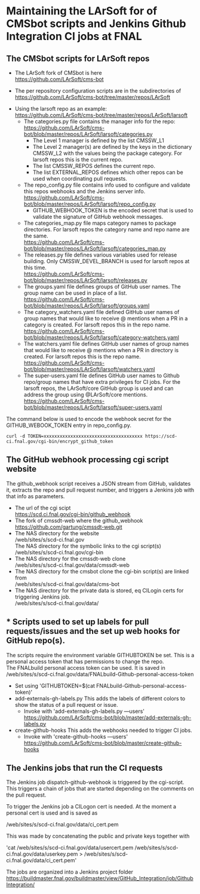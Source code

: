 # Maintaining the LArSoft for of CMSbot scripts and Jenkins Github Integration CI jobs at FNAL

## The CMSbot scripts for LArSoft repos

-   The LArSoft fork of CMSbot is here  
    https://github.com/LArSoft/cms-bot

<!-- -->

-   The per repository configuration scripts are in the subdirectories of  
    https://github.com/LArSoft/cms-bot/tree/master/repos/LArSoft

<!-- -->

-   Using the larsoft repo as an example:  
    https://github.com/LArSoft/cms-bot/tree/master/repos/LArSoft/larsoft
    -   The categories.py file contains the manager info for the repo:  
        https://github.com/LArSoft/cms-bot/blob/master/repos/LArSoft/larsoft/categories.py
        -   The Level 1 manager is defined by the list CMSSW_L1
        -   The Level 2 manager(s) are defined by the keys in the dictionary CMSSW_L2 with the values being the package category. For larsoft repos this is the current repo.
        -   The list CMSSW_REPOS defines the current repo.
        -   The list EXTERNAL_REPOS defines which other repos can be used when coordinating pull requests.
    -   The repo_config.py file contains info used to configure and validate this repos webhooks and the Jenkins server info.  
        https://github.com/LArSoft/cms-bot/blob/master/repos/LArSoft/larsoft/repo_config.py
        -   GITHUB_WEBHOOK_TOKEN is the encoded secret that is used to validate the signature of GitHub webhook messages.
    -   The categories_map.py file maps category names to package directories. For larsoft repos the category name and repo name are the same.  
        https://github.com/LArSoft/cms-bot/blob/master/repos/LArSoft/larsoft/categories_map.py
    -   The releases.py file defines various variables used for release building. Only CMSSW_DEVEL_BRANCH is used for larsoft repos at this time.  
        https://github.com/LArSoft/cms-bot/blob/master/repos/LArSoft/larsoft/releases.py
    -   The groups.yaml file defines groups of GitHub user names. The group name can be used in place of a list.  
        https://github.com/LArSoft/cms-bot/blob/master/repos/LArSoft/larsoft/groups.yaml
    -   The category_watchers.yaml file defined GitHub user names of group names that would like to receive @ mentions when a PR in a category is created. For larsoft repos this in the repo name.  
        https://github.com/LArSoft/cms-bot/blob/master/repos/LArSoft/larsoft/category-watchers.yaml
    -   The watchers.yaml file defines GitHub user names of group names that would like to receive @ mentions when a PR in directory is created. For larsoft repos this is the repo name.  
        https://github.com/LArSoft/cms-bot/blob/master/repos/LArSoft/larsoft/watchers.yaml
    -   The super-users.yaml file defines GitHub user names to Github repo/group names that have extra privileges for CI jobs. For the larsoft repos, the LArSoft/core GitHub group is used and can address the group using @LArSoft/core mentions.  
        https://github.com/LArSoft/cms-bot/blob/master/repos/LArSoft/larsoft/super-users.yaml

The command below is used to encode the webhook secret for the GITHUB_WEBOOK_TOKEN entry in repo_config.py.

    curl -d TOKEN=xxxxxxxxxxxxxxxxxxxxxxxxxxxxxxxxxxxxx https://scd-ci.fnal.gov/cgi-bin/encrypt_github_token

## The GitHub webhook processing cgi script website

The github_webhook script receives a JSON stream from GitHub, validates it, extracts the repo and pull request number, and triggers a Jenkins job with that info as parameters.

-   The url of the cgi scipt  
    https://scd.ci.fnal.gov/cgi-bin/github_webhook
-   The fork of cmssdt-web where the github_webhook  
    https://github.com/gartung/cmssdt-web.git
-   The NAS directory for the website  
    /web/sites/s/scd-ci.fnal.gov  
    The NAS directory for the symbolic links to the cgi script(s)  
    /web/sites/s/scd-ci.fnal.gov/cgi-bin
-   The NAS directory for the cmssdt-web clone  
    /web/sites/s/scd-ci.fnal.gov/data/cmssdt-web
-   The NAS directory for the cmsbot clone the cgi-bin script(s) are linked from  
    /web/sites/s/scd-ci.fnal.gov/data/cms-bot
-   The NAS directory for the private data is stored, eq CILogin certs for triggering Jenkins job.  
    /web/sites/s/scd-ci.fnal.gov/data/

## \* Scripts used to set up labels for pull requests/issues and the set up web hooks for GitHub repo(s).

The scripts require the environment variable GITHUBTOKEN be set. This is a personal access token that has permissions to change the repo.  
The FNALbuild personal access token can be used. It is saved in /web/sites/s/scd-ci.fnal.gov/data/FNALbuild-Github-personal-access-token

-   Set using 'GITHUBTOKEN=$(cat FNALbuild-Github-personal-access-token)'
-   add-externals-gh-labels.py This adds the labels of different colors to show the status of a pull request or issue.
    -   Invoke with 'add-externals-gh-labels.py —users'  
        https://github.com/LArSoft/cms-bot/blob/master/add-externals-gh-labels.py
-   create-github-hooks This adds the webhooks needed to trigger CI jobs.
    -   Invoke with 'create-github-hooks —users'  
        https://github.com/LArSoft/cms-bot/blob/master/create-github-hooks

## The Jenkins jobs that run the CI requests

The Jenkins job dispatch-github-webhook is triggered by the cgi-script. This triggers a chain of jobs that are started depending on the comments on the pull request.

To trigger the Jenkins job a CILogon cert is needed. At the moment a personal cert is used and is saved as

/web/sites/s/scd-ci.fnal.gov/data/ci_cert.pem

This was made by concatenating the public and private keys together with

'cat /web/sites/s/scd-ci.fnal.gov/data/usercert.pem /web/sites/s/scd-ci.fnal.gov/data/userkey.pem \> /web/sites/s/scd-ci.fnal.gov/data/ci_cert.pem'

The jobs are organized into a Jenkins project folder https://buildmaster.fnal.gov/buildmaster/view/GitHub_Integration/job/GithubIntegration/

